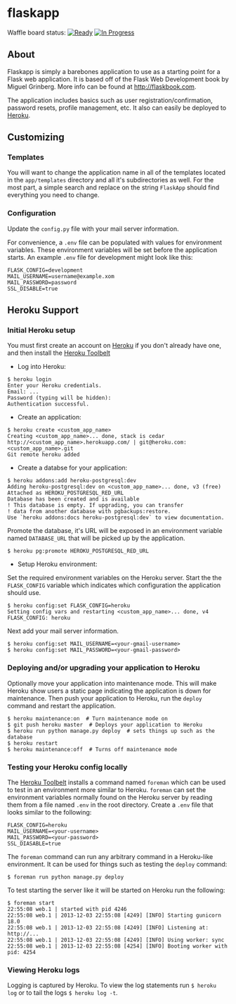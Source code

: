 # flaskapp

Waffle board status: 
[![Ready](https://badge.waffle.io/jykntr/flaskapp.svg?label=ready&title=Ready)](http://waffle.io/jykntr/flaskapp)
[![In Progress](https://badge.waffle.io/jykntr/flaskapp.svg?label=in+progress&title=In+Progress)](http://waffle.io/jykntr/flaskapp)

## About 

Flaskapp is simply a barebones application to use as a starting point
for a Flask web application.  It is based off of the Flask Web Development
book by Miguel Grinberg.  More info can be found at http://flaskbook.com.

The application includes basics such as user registration/confirmation,
password resets, profile management, etc.  It also can easily be deployed to
[Heroku](http://heroku.com).

## Customizing

### Templates

You will want to change the application name in all of the templates located in
the ```app/templates``` directory and all it's subdirectories as well.  For the
most part, a simple search and replace on the string ```FlaskApp``` should
find everything you need to change.

### Configuration

Update the ```config.py``` file with your mail server information.

For convenience, a ```.env``` file can be populated with values for environment
variables.  These environment variables will be set before the application
starts.  An example ```.env``` file for development might look like this:

```
FLASK_CONFIG=development
MAIL_USERNAME=username@example.xom
MAIL_PASSWORD=password
SSL_DISABLE=true
```

## Heroku Support 

### Initial Heroku setup 

You must first create an account on [Heroku](http://heroku.com) if you don't 
already have one, and then install the [Heroku Toolbelt](https://toolbelt.heroku.com)

* Log into Heroku:

 ```
 $ heroku login
 Enter your Heroku credentials.
 Email: ...
 Password (typing will be hidden):
 Authentication successful.
 ```

* Create an application:

 ```
 $ heroku create <custom_app_name>
 Creating <custom_app_name>... done, stack is cedar
 http://<custom_app_name>.herokuapp.com/ | git@heroku.com:<custom_app_name>.git
 Git remote heroku added
 ```

* Create a databse for your application:

 ```
 $ heroku addons:add heroku-postgresql:dev
 Adding heroku-postgresql:dev on <custom_app_name>... done, v3 (free)
 Attached as HEROKU_POSTGRESQL_RED_URL
 Database has been created and is available
 ! This database is empty. If upgrading, you can transfer
 ! data from another database with pgbackups:restore.
 Use `heroku addons:docs heroku-postgresql:dev` to view documentation.
 ```

 Promote the database, it's URL will be exposed in an environment variable 
 named ```DATABASE_URL``` that will be picked up by the application.

 ```
 $ heroku pg:promote HEROKU_POSTGRESQL_RED_URL 
 ```

* Setup Heroku environment:

 Set the required environment variables on the Heroku server.  Start the the 
 ```FLASK_CONFIG``` variable which indicates which configuration the 
 application should use.

 ```
 $ heroku config:set FLASK_CONFIG=heroku
 Setting config vars and restarting <custom_app_name>... done, v4
 FLASK_CONFIG: heroku
 ```

 Next add your mail server information.

 ```
 $ heroku config:set MAIL_USERNAME=<your-gmail-username>
 $ heroku config:set MAIL_PASSWORD=<your-gmail-password>
 ```

### Deploying and/or upgrading your application to Heroku

Optionally move your application into maintenance mode.  This will make Heroku
show users a static page indicating the application is down for maintenance.
Then push your application to Heroku, run the ```deploy``` command and restart
the application.

```
$ heroku maintenance:on  # Turn maintenance mode on
$ git push heroku master  # Deploys your application to Heroku
$ heroku run python manage.py deploy  # sets things up such as the database
$ heroku restart
$ heroku maintenance:off  # Turns off maintenance mode
```

### Testing your Heroku config locally

The [Heroku Toolbelt](https://toolbelt.heroku.com) installs a command named
```foreman``` which can be used to test in an environment more similar to
Heroku. ```foreman``` can set the environment variables normally found on the
Heroku server by reading them from a file named ```.env``` in the root
directory.   Create a ```.env``` file that looks similar to the following:

```
FLASK_CONFIG=heroku
MAIL_USERNAME=<your-username>
MAIL_PASSWORD=<your-password>
SSL_DIASABLE=true
```

The ```foreman``` command can run any arbitrary command in a Heroku-like
environment.  It can be used for things such as testing the ```deploy```
command:

```
$ foreman run python manage.py deploy
```

To test starting the server like it will be started on Heroku run the 
following:

```
$ foreman start
22:55:08 web.1 | started with pid 4246
22:55:08 web.1 | 2013-12-03 22:55:08 [4249] [INFO] Starting gunicorn 18.0
22:55:08 web.1 | 2013-12-03 22:55:08 [4249] [INFO] Listening at: http://...
22:55:08 web.1 | 2013-12-03 22:55:08 [4249] [INFO] Using worker: sync
22:55:08 web.1 | 2013-12-03 22:55:08 [4254] [INFO] Booting worker with pid: 4254
```

### Viewing Heroku logs

Logging is captured by Heroku.  To view the log statements run ```$ heroku
log``` or to tail the logs ```$ heroku log -t```.

